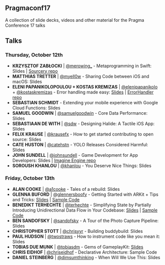 ## Pragmaconf17
A collection of slide decks, videos and other material for the Pragma Conference 17 talks

## Talks
### Thursday, October 12th
* **KRZYSZTOF ZABŁOCKI** | [@merowing_](https://twitter.com/merowing_) - Metaprogramming in Swift: Slides | [Sourcery repo](https://github.com/krzysztofzablocki/Sourcery)
* **MATTHIAS TRETTER** | [@myell0w](https://twitter.com/myell0w) - Sharing Code between iOS and macOS: Slides
* **ELENI PAPANIKOLOPOULOU + KOSTAS KREMIZAS** | [@elenipapanikolo](https://twitter.com/elenipapanikolo) + [@kostaskremizas](https://twitter.com/kostaskremizas) - Error handling made easy: [Slides](https://speakerdeck.com/kremizask/number-pragma-conference-2017-error-handling-made-easy) | [ErrorHandler repo](https://github.com/Workable/swift-error-handler)
* **SEBASTIAN SCHMIDT** - Extending your mobile experience with Google Cloud Functions: Slides
* **SAMUEL GOODWIN** | [@samuelgoodwin](https://twitter.com/samuelgoodwin) - Core Data Performance: Slides
* **SEBASTIAAN DE WITH** | [@sdw](https://twitter.com/sdw) - Designing Halide: A Tactile iOS App: Slides
* **FELIX KRAUSE** | [@krausefx](https://twitter.com/krausefx) - How to get started contributing to open source: Slides
* **CATE HUSTON** | [@catehstn](https://twitter.com/catehstn) - YOLO Releases Considered Harmful: Slides
* **JOHN SUNDELL** | [@johnsundell](https://twitter.com/johnsundell) - Game Development for App Developers: Slides | [Imagine Engine repo](https://github.com/JohnSundell/ImagineEngine)
* **SOROUSH KHANLOU** | [@khanlou](https://twitter.com/khanlou) - You Deserve Nice Things: Slides

### Friday, October 13th
* **ALAN COOKE** | [@a1cooke](https://twitter.com/a1cooke) - Tales of a rebuild: Slides
* **GLENNA BUFORD** | [@glennersboofy](https://twitter.com/glennersboofy) - Getting Started with ARKit + Tips and Tricks: [Slides](https://speakerdeck.com/glenna/arkit-tips-plus-tricks) | [Sample Code](https://github.com/glenna/arkit-demo)
* **BENEDIKT TERHECHTE** | [@terhechte](https://twitter.com/terhechte) - Simplifying State by Partially Introducing Unidirectional Data Flow in Your Codebase: [Slides](https://speakerdeck.com/terhechte/simplifying-state-by-partially-introducing-unidirectional-data-flow-in-your-codebase) | [Sample Code](https://github.com/terhechte/pragma2017-example-code)
* **BEN SANDOFSKY** | [@sandofsky](https://twitter.com/sandofsky) - A Tour of the Photo Capture Pipeline: Slides
* **CHRISTOPHER STOTT** | [@chrisyvr](https://twitter.com/chrisyvr) - Building buddybuild: Slides
* **PAUL HUDSON** | [@twostraws](https://twitter.com/twostraws) - How to instrument code like you mean it: Slides
* **TOBIAS DUE MUNK** | [@tobiasdm](https://twitter.com/tobiasdm) - Gems of GameplayKit: [Slides](http://developmunk.dk/files/Gems-of-GameplayKit-Pragma.pdf)
* **CHRIS EIDHOF** | [@chriseidhof](https://twitter.com/chriseidhof) - Declarative Architecture: Sample Code
* **DANIEL STEINBERG** | [@dimsumthinking](https://twitter.com/dimsumthinking) - When Will We Use This: Slides
